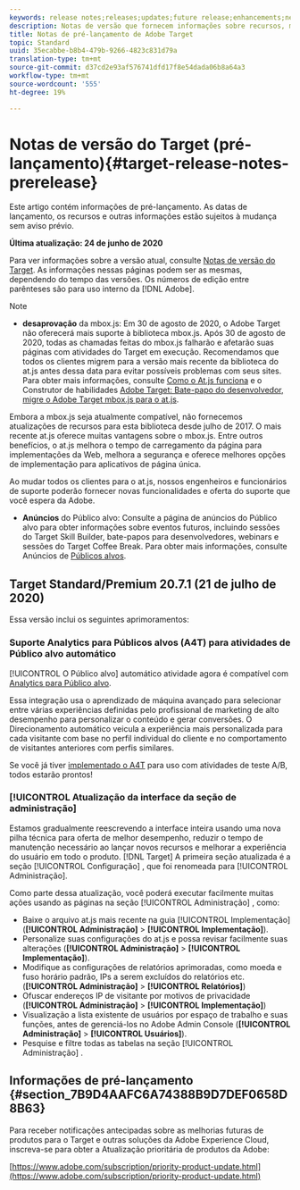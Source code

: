 ```yaml
---
keywords: release notes;releases;updates;future release;enhancements;new features;fixes;updates
description: Notas de versão que fornecem informações sobre recursos, melhorias e correções para as versões mais recentes ou futuras do Adobe Target DNL.
title: Notas de pré-lançamento de Adobe Target
topic: Standard
uuid: 35ecabbe-b8b4-479b-9266-4823c831d79a
translation-type: tm+mt
source-git-commit: d37cd2e93af576741dfd17f8e54dada06b8a64a3
workflow-type: tm+mt
source-wordcount: '555'
ht-degree: 19%

---
```



# Notas de versão do Target (pré-lançamento){#target-release-notes-prerelease}

Este artigo contém informações de pré-lançamento. As datas de lançamento, os recursos e outras informações estão sujeitos à mudança sem aviso prévio.

**Última atualização: 24 de junho de 2020**

Para ver informações sobre a versão atual, consulte [Notas de versão do Target](release-notes.md). As informações nessas páginas podem ser as mesmas, dependendo do tempo das versões. Os números de edição entre parênteses são para uso interno da [!DNL Adobe].

>[!NOTE]
>
>* **desaprovação** da mbox.js: Em 30 de agosto de 2020, o Adobe Target não oferecerá mais suporte à biblioteca mbox.js. Após 30 de agosto de 2020, todas as chamadas feitas do mbox.js falharão e afetarão suas páginas com atividades do Target em execução. Recomendamos que todos os clientes migrem para a versão mais recente da biblioteca do at.js antes dessa data para evitar possíveis problemas com seus sites. Para obter mais informações, consulte [Como o At.js funciona](/help/c-implementing-target/c-implementing-target-for-client-side-web/c-how-atjs-works/how-atjs-works.md) e o Construtor de habilidades [Adobe Target: Bate-papo do desenvolvedor, migre o Adobe Target mbox.js para o at.js](https://seminars.adobeconnect.com/ptdo6mfo6qn6/?proto=true).
   >
   >   
   Embora a mbox.js seja atualmente compatível, não fornecemos atualizações de recursos para esta biblioteca desde julho de 2017. O mais recente at.js oferece muitas vantagens sobre o mbox.js. Entre outros benefícios, o at.js melhora o tempo de carregamento da página para implementações da Web, melhora a segurança e oferece melhores opções de implementação para aplicativos de página única.
   >
   >   
   Ao mudar todos os clientes para o at.js, nossos engenheiros e funcionários de suporte poderão fornecer novas funcionalidades e oferta do suporte que você espera da Adobe.
   >
   >
* **Anúncios** do Público alvo: Consulte a página de anúncios do Público alvo para obter informações sobre eventos futuros, incluindo sessões do Target Skill Builder, bate-papos para desenvolvedores, webinars e sessões do Target Coffee Break. Para obter mais informações, consulte Anúncios de [Públicos alvos](/help/r-release-notes/target-announcements.md).


## Target Standard/Premium 20.7.1 (21 de julho de 2020)

Essa versão inclui os seguintes aprimoramentos:

### Suporte Analytics para Públicos alvos (A4T) para atividades de Público alvo  automático

[!UICONTROL O Público alvo] automático atividade agora é compatível com [Analytics para Público alvo](/help/c-integrating-target-with-mac/a4t/a4t.md).

Essa integração usa o aprendizado de máquina avançado para selecionar entre várias experiências definidas pelo profissional de marketing de alto desempenho para personalizar o conteúdo e gerar conversões. O Direcionamento automático veicula a experiência mais personalizada para cada visitante com base no perfil individual do cliente e no comportamento de visitantes anteriores com perfis similares.

Se você já tiver [implementado o A4T](/help/c-integrating-target-with-mac/a4t/a4timplementation.md) para uso com atividades de teste A/B, todos estarão prontos!

### [!UICONTROL Atualização da interface da seção de administração]

Estamos gradualmente reescrevendo a interface inteira usando uma nova pilha técnica para oferta de melhor desempenho, reduzir o tempo de manutenção necessário ao lançar novos recursos e melhorar a experiência do usuário em todo o produto. [!DNL Target] A primeira seção atualizada é a seção [!UICONTROL Configuração] , que foi renomeada para [!UICONTROL Administração].

Como parte dessa atualização, você poderá executar facilmente muitas ações usando as páginas na seção [!UICONTROL Administração] , como:

* Baixe o arquivo at.js mais recente na guia [!UICONTROL Implementação] (**[!UICONTROL Administração]** > **[!UICONTROL Implementação]**).
* Personalize suas configurações do at.js e possa revisar facilmente suas alterações (**[!UICONTROL Administração]** > **[!UICONTROL Implementação]**).
* Modifique as configurações de relatórios aprimoradas, como moeda e fuso horário padrão, IPs a serem excluídos do relatórios etc. (**[!UICONTROL Administração]** > **[!UICONTROL Relatórios]**)
* Ofuscar endereços IP de visitante por motivos de privacidade (**[!UICONTROL Administração]** > **[!UICONTROL Implementação]**)
* Visualização a lista existente de usuários por espaço de trabalho e suas funções, antes de gerenciá-los no Adobe Admin Console (**[!UICONTROL Administração]** > **[!UICONTROL Usuários]**).
* Pesquise e filtre todas as tabelas na seção [!UICONTROL Administração] .

## Informações de pré-lançamento {#section_7B9D4AAFC6A74388B9D7DEF0658D8B63}

Para receber notificações antecipadas sobre as melhorias futuras de produtos para o Target e outras soluções da Adobe Experience Cloud, inscreva-se para obter a Atualização prioritária de produtos da Adobe:

[https://www.adobe.com/subscription/priority-product-update.html](https://www.adobe.com/subscription/priority-product-update.html)

